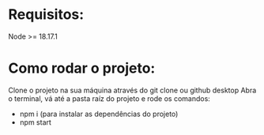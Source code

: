 # Requisitos:

Node >= 18.17.1

# Como rodar o projeto:

Clone o projeto na sua máquina através do git clone ou github desktop
Abra o terminal, vá até a pasta raíz do projeto e rode os comandos:
- npm i (para instalar as dependências do projeto)
- npm start
